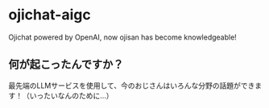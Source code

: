 # ojichat-aigc
Ojichat powered by OpenAI, now ojisan has become knowledgeable!

## 何が起こったんですか？
最先端のLLMサービスを使用して、今のおじさんはいろんな分野の話題ができます！（いったいなんのために…）
